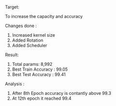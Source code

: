Target: 

To increase the capacity and accuracy

Changes done :

1. Increased kernel size
2. Added Rotation
3. Added Scheduler

Result:

1. Total params: 8,992
2. Best Train Accuracy : 99.05
3. Best Test Accuracy : 99.41

Analysis :

1. After 8th Epoch accuracy is contantly above 99.3
2. At 12th epoch it reached 99.4
